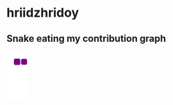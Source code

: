 # hriidzhridoy
## Snake eating my contribution graph

![snake gif](https://github.com/hriidzhridoy/hriidzhridoy/blob/output/github-contribution-grid-snake.gif)
